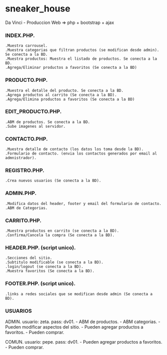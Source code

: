 # sneaker_house
Da Vinci -  Produccion Web => php + bootstrap + ajax 

### INDEX.PHP. 
    .Muestra carrousel. 
    .Muestra categorias que filtran productos (se modifican desde admin). Se conecta a la BD. 
    .Muestra productos: Muestra el listado de productos. Se conecta a la BD. 
    .Agrega/Eliminar productos a favoritos (Se conecta a la BD)

### PRODUCTO.PHP. 
    .Muestra el detalle del producto. Se conecta a la BD. 
    .Agrega productos al carrito (Se conecta a la BD). 
    .Agrega/Elimina productos a favoritos (Se conecta a la BD)

### EDIT_PRODUCTO.PHP. 
    .ABM de productos. Se conecta a la BD. 
    .Sube imagenes al servidor. 

### CONTACTO.PHP. 
    .Muestra detalle de contacto (los datos los toma desde la BD). 
    .Formulario de contacto. (envia los contactos generados por email al admnistrador). 

### REGISTRO.PHP. 
    .Crea nuevos usuarios (Se conecta a la BD). 

### ADMIN.PHP. 
    .Modifica datos del header, footer y email del formulario de contacto. 
    .ABM de Categorias. 

### CARRITO.PHP. 
    .Muestra productos en carrito (se conecta a la BD). 
    .Confirma/Cancela la compra (Se conecta a la BD). 

### HEADER.PHP. (script unico). 
    .Secciones del sitio. 
    .Subtitulo modificable (se conecta a la BD). 
    .login/logout (se conecta a la BD). 
    .Muestra favoritos (Se conecta a la BD). 

### FOOTER.PHP. (script unico). 
    .links a redes sociales que se modifican desde admin (Se conecta a BD). 

### USUARIOS
ADMIN. 
usuario: zeta. 
pass: dv01. 
    - ABM de productos. 
    - ABM categorias. 
    - Pueden modificar aspectos del sitio.
    - Pueden agregar productos a favoritos. 
    - Pueden comprar. 

COMUN. 
usuario: pepe. 
pass: dv01. 
    - Pueden agregar productos a favoritos. 
    - Pueden comprar.

